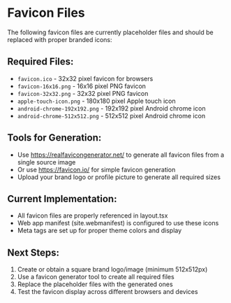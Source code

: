 # Favicon Files

The following favicon files are currently placeholder files and should be replaced with proper branded icons:

## Required Files:
- `favicon.ico` - 32x32 pixel favicon for browsers
- `favicon-16x16.png` - 16x16 pixel PNG favicon
- `favicon-32x32.png` - 32x32 pixel PNG favicon
- `apple-touch-icon.png` - 180x180 pixel Apple touch icon
- `android-chrome-192x192.png` - 192x192 pixel Android chrome icon
- `android-chrome-512x512.png` - 512x512 pixel Android chrome icon

## Tools for Generation:
- Use https://realfavicongenerator.net/ to generate all favicon files from a single source image
- Or use https://favicon.io/ for simple favicon generation
- Upload your brand logo or profile picture to generate all required sizes

## Current Implementation:
- All favicon files are properly referenced in layout.tsx
- Web app manifest (site.webmanifest) is configured to use these icons
- Meta tags are set up for proper theme colors and display

## Next Steps:
1. Create or obtain a square brand logo/image (minimum 512x512px)
2. Use a favicon generator tool to create all required files
3. Replace the placeholder files with the generated ones
4. Test the favicon display across different browsers and devices
